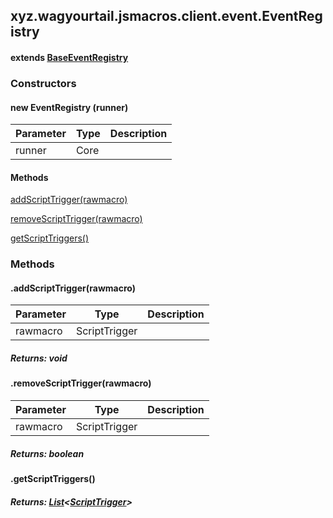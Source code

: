 

xyz.wagyourtail.jsmacros.client.event.EventRegistry
---------------------------------------------------

#### extends [BaseEventRegistry](1.9.2/xyz/wagyourtail/jsmacros/core/event/BaseEventRegistry.html)

### Constructors

#### new EventRegistry (runner)

| Parameter | Type | Description |
|---|---|---|
| runner | Core<?, ?> |  |



#### Methods

[addScriptTrigger(rawmacro)](#addScriptTrigger-ScriptTrigger-)


[removeScriptTrigger(rawmacro)](#removeScriptTrigger-ScriptTrigger-)


[getScriptTriggers()](#getScriptTriggers-)



### Methods

#### .addScriptTrigger(rawmacro)

| Parameter | Type | Description |
|---|---|---|
| rawmacro | ScriptTrigger |  |

##### Returns: void



#### .removeScriptTrigger(rawmacro)

| Parameter | Type | Description |
|---|---|---|
| rawmacro | ScriptTrigger |  |

##### Returns: boolean



#### .getScriptTriggers()


##### Returns: [List](https://docs.oracle.com/javase/8/docs/api/index.html?java/util/List.html)<[ScriptTrigger](1.9.2/xyz/wagyourtail/jsmacros/core/config/ScriptTrigger.html)>




